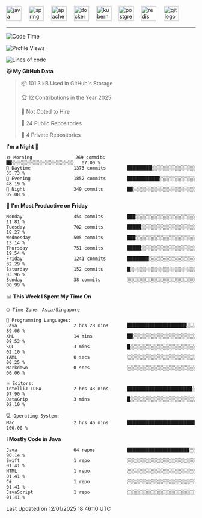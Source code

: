 <p align="left">
  <img src="https://cdn.jsdelivr.net/gh/devicons/devicon/icons/java/java-original.svg" height="40" alt="java logo"  />
  <img width="12" />
  <img src="https://cdn.jsdelivr.net/gh/devicons/devicon/icons/spring/spring-original.svg" height="40" alt="spring logo"  />
  <img width="12" />
  <img src="https://cdn.jsdelivr.net/gh/devicons/devicon/icons/apachekafka/apachekafka-original.svg" height="40" alt="apachekafka logo"  />
  <img width="12" />
  <img src="https://cdn.jsdelivr.net/gh/devicons/devicon/icons/docker/docker-original.svg" height="40" alt="docker logo"  />
  <img width="12" />
  <img src="https://cdn.jsdelivr.net/gh/devicons/devicon/icons/kubernetes/kubernetes-plain.svg" height="40" alt="kubernetes logo"  />
  <img width="12" />
  <img src="https://cdn.jsdelivr.net/gh/devicons/devicon/icons/postgresql/postgresql-original.svg" height="40" alt="postgresql logo"  />
  <img width="12" />
  <img src="https://cdn.jsdelivr.net/gh/devicons/devicon/icons/redis/redis-original.svg" height="40" alt="redis logo"  />
  <img width="12" />
  <img src="https://cdn.jsdelivr.net/gh/devicons/devicon/icons/git/git-original.svg" height="40" alt="git logo"  />
</p>


<!--<img src="https://media.giphy.com/media/LnQjpWaON8nhr21vNW/giphy.gif" width="60"> <em><b>I love connecting with different people</b> so if you want to say <b>hi, I'll be happy to meet you more!</b> 😊 </em> -->

---
<!--START_SECTION:waka-->
![Code Time](http://img.shields.io/badge/Code%20Time-2%2C219%20hrs%2015%20mins-blue)

![Profile Views](http://img.shields.io/badge/Profile%20Views-0-blue)

![Lines of code](https://img.shields.io/badge/From%20Hello%20World%20I%27ve%20Written-1.3%20million%20lines%20of%20code-blue)

**🐱 My GitHub Data** 

> 📦 101.3 kB Used in GitHub's Storage 
 > 
> 🏆 12 Contributions in the Year 2025
 > 
> 🚫 Not Opted to Hire
 > 
> 📜 24 Public Repositories 
 > 
> 🔑 4 Private Repositories 
 > 
**I'm a Night 🦉** 

```text
🌞 Morning                269 commits         ██░░░░░░░░░░░░░░░░░░░░░░░   07.00 % 
🌆 Daytime                1373 commits        █████████░░░░░░░░░░░░░░░░   35.73 % 
🌃 Evening                1852 commits        ████████████░░░░░░░░░░░░░   48.19 % 
🌙 Night                  349 commits         ██░░░░░░░░░░░░░░░░░░░░░░░   09.08 % 
```
📅 **I'm Most Productive on Friday** 

```text
Monday                   454 commits         ███░░░░░░░░░░░░░░░░░░░░░░   11.81 % 
Tuesday                  702 commits         █████░░░░░░░░░░░░░░░░░░░░   18.27 % 
Wednesday                505 commits         ███░░░░░░░░░░░░░░░░░░░░░░   13.14 % 
Thursday                 751 commits         █████░░░░░░░░░░░░░░░░░░░░   19.54 % 
Friday                   1241 commits        ████████░░░░░░░░░░░░░░░░░   32.29 % 
Saturday                 152 commits         █░░░░░░░░░░░░░░░░░░░░░░░░   03.96 % 
Sunday                   38 commits          ░░░░░░░░░░░░░░░░░░░░░░░░░   00.99 % 
```


📊 **This Week I Spent My Time On** 

```text
🕑︎ Time Zone: Asia/Singapore

💬 Programming Languages: 
Java                     2 hrs 28 mins       ██████████████████████░░░   89.06 % 
XML                      14 mins             ██░░░░░░░░░░░░░░░░░░░░░░░   08.53 % 
SQL                      3 mins              █░░░░░░░░░░░░░░░░░░░░░░░░   02.10 % 
YAML                     0 secs              ░░░░░░░░░░░░░░░░░░░░░░░░░   00.25 % 
Markdown                 0 secs              ░░░░░░░░░░░░░░░░░░░░░░░░░   00.06 % 

🔥 Editors: 
IntelliJ IDEA            2 hrs 43 mins       ████████████████████████░   97.90 % 
DataGrip                 3 mins              █░░░░░░░░░░░░░░░░░░░░░░░░   02.10 % 

💻 Operating System: 
Mac                      2 hrs 46 mins       █████████████████████████   100.00 % 
```

**I Mostly Code in Java** 

```text
Java                     64 repos            ███████████████████████░░   90.14 % 
Swift                    1 repo              ░░░░░░░░░░░░░░░░░░░░░░░░░   01.41 % 
HTML                     1 repo              ░░░░░░░░░░░░░░░░░░░░░░░░░   01.41 % 
C#                       1 repo              ░░░░░░░░░░░░░░░░░░░░░░░░░   01.41 % 
JavaScript               1 repo              ░░░░░░░░░░░░░░░░░░░░░░░░░   01.41 % 
```




 Last Updated on 12/01/2025 18:46:10 UTC
<!--END_SECTION:waka-->


<!--
**SimakovIgor/SimakovIgor** is a ✨ _special_ ✨ repository because its `README.md` (this file) appears on your GitHub profile.

Here are some ideas to get you started:

- 🔭 I’m currently working on ...
- 🌱 I’m currently learning ...
- 👯 I’m looking to collaborate on ...
- 🤔 I’m looking for help with ...
- 💬 Ask me about ...
- 📫 How to reach me: ...
- 😄 Pronouns: ...
- ⚡ Fun fact: ...
-->
